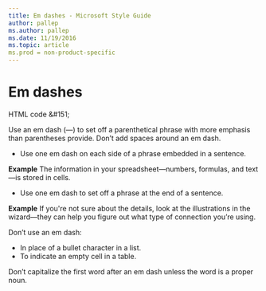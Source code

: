 ```yaml
---
title: Em dashes - Microsoft Style Guide
author: pallep
ms.author: pallep
ms.date: 11/19/2016
ms.topic: article
ms.prod = non-product-specific
---
```


# Em dashes

HTML code &\#151;

Use
an em dash (—) to set off a parenthetical phrase with more
emphasis than parentheses provide. Don’t add spaces around an em
dash.

  - Use one em dash on each side of a phrase embedded in a sentence. 

**Example** The information in your spreadsheet—numbers, formulas, and text—is stored in cells.

  - Use one em dash to set off a phrase at the end of a sentence.

**Example** If
you're not sure about the details, look at the illustrations in
the wizard—they can help you figure out what type of connection
you’re using.

Don’t use an em dash:

  - In place of a bullet character in a list.
  - To indicate an empty cell in a table.

Don’t capitalize the first word after an em dash unless the word is a proper noun.
